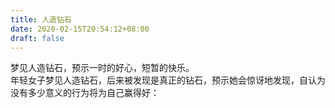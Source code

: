 ```yaml
---
title: 人造钻石
date: 2020-02-15T20:54:12+08:00
draft: false
---
```


梦见人造钻石，预示一时的好心，短暂的快乐。<br>
年轻女子梦见人造钻石，后来被发现是真正的钻石，预示她会惊讶地发现，自认为没有多少意义的行为将为自己赢得好：